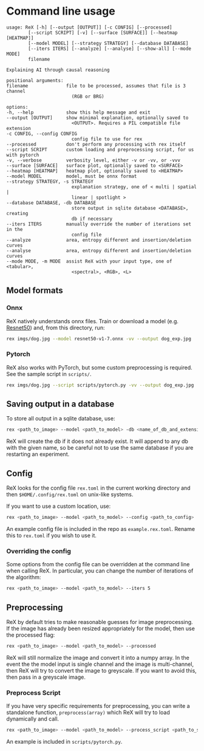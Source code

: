 # Command line usage

```none
usage: ReX [-h] [--output [OUTPUT]] [-c CONFIG] [--processed]
        [--script SCRIPT] [-v] [--surface [SURFACE]] [--heatmap [HEATMAP]]
        [--model MODEL] [--strategy STRATEGY] [--database DATABASE]
        [--iters ITERS] [--analyze] [--analyse] [--show-all] [--mode MODE]
        filename

Explaining AI through causal reasoning

positional arguments:
filename              file to be processed, assumes that file is 3 channel
                        (RGB or BRG)

options:
-h, --help            show this help message and exit
--output [OUTPUT]     show minimal explanation, optionally saved to
                        <OUTPUT>. Requires a PIL compatible file extension
-c CONFIG, --config CONFIG
                        config file to use for rex
--processed           don't perform any processing with rex itself
--script SCRIPT       custom loading and preprocessing script, for us with pytorch
-v, --verbose         verbosity level, either -v or -vv, or -vvv
--surface [SURFACE]   surface plot, optionally saved to <SURFACE>
--heatmap [HEATMAP]   heatmap plot, optionally saved to <HEATMAP>
--model MODEL         model, must be onnx format
--strategy STRATEGY, -s STRATEGY
                        explanation strategy, one of < multi | spatial |
                        linear | spotlight >
--database DATABASE, -db DATABASE
                        store output in sqlite database <DATABASE>, creating
                        db if necessary
--iters ITERS         manually override the number of iterations set in the
                        config file
--analyze             area, entropy different and insertion/deletion curves
--analyse             area, entropy different and insertion/deletion curves
--mode MODE, -m MODE  assist ReX with your input type, one of <tabular>,
                        <spectral>, <RGB>, <L>
```

## Model formats

### Onnx

ReX natively understands onnx files. Train or download a model (e.g. [Resnet50](https://github.com/onnx/models/blob/main/validated/vision/classification/resnet/model/resnet50-v1-7.onnx)) and, from this directory, run:

```bash
rex imgs/dog.jpg --model resnet50-v1-7.onnx -vv --output dog_exp.jpg
```

### Pytorch

ReX also works with PyTorch, but some custom preprocessing is required.
See the sample script in `scripts/`.

```bash
rex imgs/dog.jpg --script scripts/pytorch.py -vv --output dog_exp.jpg
```

## Saving output in a database

To store all output in a sqlite database, use:

```bash
rex <path_to_image> --model <path_to_model> -db <name_of_db_and_extension>
```

ReX will create the db if it does not already exist.
It will append to any db with the given name, so be careful not to use the same database if you are restarting an experiment.

## Config

ReX looks for the config file `rex.toml` in the current working directory and then `$HOME/.config/rex.toml` on unix-like systems.

If you want to use a custom location, use:

```bash
rex <path_to_image> --model <path_to_model> --config <path_to_config>
```

An example config file is included in the repo as `example.rex.toml`.
Rename this to `rex.toml` if you wish to use it.

### Overriding the config

Some options from the config file can be overridden at the command line when calling ReX.
In particular, you can change the number of iterations of the algorithm:

```bash
rex <path_to_image> --model <path_to_model> --iters 5
```

## Preprocessing

ReX by default tries to make reasonable guesses for image preprocessing.
If the image has already been resized appropriately for the model, then use the processed flag:

```bash
rex <path_to_image> --model <path_to_model> --processed
```

ReX will still normalize the image and convert it into a numpy array.
In the event the the model input is single channel and the image is multi-channel, then ReX will try to convert the image to greyscale.
If you want to avoid this, then pass in a greyscale image.

### Preprocess Script

If you have very specific requirements for preprocessing, you can write a standalone function, `preprocess(array)` which ReX will try to load dynamically and call.

```bash
rex <path_to_image> --model <path_to_model> --process_script <path_to_script.py>
```

An example is included in `scripts/pytorch.py`.
